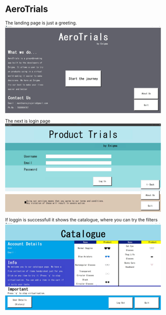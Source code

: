 # AeroTrials
 
The landing page is just a greeting.
![](https://github.com/Gamedemons/AeroTrials/blob/main/Filters/Screenshot%202022-06-07%20021509.jpg)

The next is login page
![](https://github.com/Gamedemons/AeroTrials/blob/main/Filters/Screenshot%202022-06-07%20021651.jpg)

If loggin is successfull it shows the catalogue, where you can try the filters
![](https://github.com/Gamedemons/AeroTrials/blob/main/Filters/Screenshot%202022-06-07%20023523.jpg)

